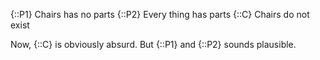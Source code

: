{::P1} Chairs has no parts
{::P2}  Every thing has parts
{::C}  Chairs do not exist

Now, {::C} is obviously absurd. But {::P1} and {::P2} sounds plausible.